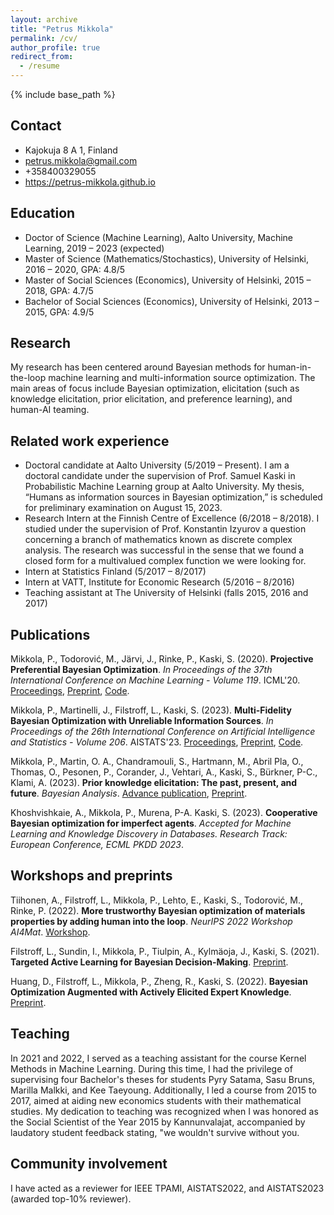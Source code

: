 ```yaml
---
layout: archive
title: "Petrus Mikkola"
permalink: /cv/
author_profile: true
redirect_from:
  - /resume
---
```


{% include base_path %}

<h2>Contact</h2>

* Kajokuja 8 A 1, Finland
* petrus.mikkola@gmail.com
* +358400329055
* https://petrus-mikkola.github.io

<h2>Education</h2>

* Doctor of Science (Machine Learning), Aalto University, Machine Learning, 2019 – 2023 (expected)
* Master of Science (Mathematics/Stochastics), University of Helsinki, 2016 – 2020, GPA: 4.8/5
* Master of Social Sciences (Economics), University of Helsinki, 2015 – 2018, GPA: 4.7/5
* Bachelor of Social Sciences (Economics), University of Helsinki, 2013 – 2015, GPA: 4.9/5

<h2>Research</h2>

My research has been centered around Bayesian methods for human-in-the-loop machine learning and multi-information source optimization. The main areas of focus include Bayesian optimization, elicitation (such as knowledge elicitation, prior elicitation, and preference learning), and human-AI teaming.<br>

<h2>Related work experience</h2>

* Doctoral candidate at Aalto University (5/2019 – Present). I am a doctoral candidate under the supervision of Prof. Samuel Kaski in Probabilistic Machine Learning group at Aalto University. My thesis, “Humans as information sources in Bayesian optimization,” is scheduled for preliminary examination on August 15, 2023.
* Research Intern at the Finnish Centre of Excellence (6/2018 – 8/2018). I studied under the supervision of Prof. Konstantin Izyurov a question concerning a branch of mathematics known as discrete complex analysis. The research was successful in the sense that we found a closed form for a multivalued complex function we were looking for.
* Intern at Statistics Finland (5/2017 – 8/2017)
* Intern at VATT, Institute for Economic Research (5/2016 – 8/2016)
* Teaching assistant at The University of Helsinki (falls 2015, 2016 and 2017)

<h2>Publications</h2>

Mikkola, P., Todorović, M., Järvi, J., Rinke, P., Kaski, S. (2020). <b>Projective Preferential Bayesian Optimization</b>. <i>In Proceedings of the 37th International Conference on Machine Learning - Volume 119</i>. ICML'20. <a href="http://proceedings.mlr.press/v119/mikkola20a.html">Proceedings</a>, <a href="https://arxiv.org/abs/2002.03113">Preprint</a>, <a href="https://github.com/AaltoPML/PPBO">Code</a>. <br>

Mikkola, P., Martinelli, J., Filstroff, L., Kaski, S. (2023). <b>Multi-Fidelity Bayesian Optimization with Unreliable Information Sources</b>. <i>In Proceedings of the 26th International Conference on Artificial Intelligence and Statistics - Volume 206</i>. AISTATS'23. <a href="https://proceedings.mlr.press/v206/mikkola23a.html">Proceedings</a>, <a href="https://arxiv.org/abs/2210.13937">Preprint</a>, <a href="https://github.com/AaltoPML/rMFBO">Code</a>. <br>

Mikkola, P., Martin, O. A., Chandramouli, S., Hartmann, M., Abril Pla, O., Thomas, O., Pesonen, P., Corander, J., Vehtari, A., Kaski, S., Bürkner, P-C., Klami, A. (2023). <b>Prior knowledge elicitation: The past, present, and future</b>. <i>Bayesian Analysis</i>. <a href="https://projecteuclid.org/journals/bayesian-analysis/advance-publication/Prior-Knowledge-Elicitation-The-Past-Present-and-Future/10.1214/23-BA1381.full">Advance publication</a>, <a href="https://arxiv.org/abs/2112.01380">Preprint</a>.<br>

Khoshvishkaie, A., Mikkola, P., Murena, P-A. Kaski, S. (2023). <b>Cooperative Bayesian optimization for imperfect agents</b>. <i>Accepted for Machine Learning and Knowledge Discovery in Databases. Research Track: European Conference, ECML PKDD 2023</i>.<br>

<h2>Workshops and preprints</h2>

Tiihonen, A., Filstroff, L., Mikkola, P., Lehto, E., Kaski, S., Todorović, M., Rinke, P. (2022). <b>More trustworthy Bayesian optimization of materials properties by adding human into the loop</b>. <i>NeurIPS 2022 Workshop AI4Mat</i>. <a href="https://openreview.net/forum?id=JQSzcd_Zc62">Workshop</a>.<br>

Filstroff, L., Sundin, I., Mikkola, P., Tiulpin, A., Kylmäoja, J., Kaski, S. (2021). <b>Targeted Active Learning for Bayesian Decision-Making</b>. <a href="https://arxiv.org/abs/2106.04193">Preprint</a>.<br>

Huang, D., Filstroff, L., Mikkola, P., Zheng, R., Kaski, S. (2022). <b>Bayesian Optimization Augmented with Actively Elicited Expert Knowledge</b>. <a href="https://arxiv.org/abs/2208.08742">Preprint</a>.
  

<h2>Teaching</h2>

In 2021 and 2022, I served as a teaching assistant for the course Kernel Methods in Machine Learning. During this time, I had the privilege of supervising four Bachelor's theses for students Pyry Satama, Sasu Bruns, Marilla Malkki, and Kee Taeyoung. Additionally, I led a course from 2015 to 2017, aimed at aiding new economics students with their mathematical studies. My dedication to teaching was recognized when I was honored as the Social Scientist of the Year 2015 by Kannunvalajat, accompanied by laudatory student feedback stating, "we wouldn't survive without you.

<h2>Community involvement</h2>

I have acted as a reviewer for IEEE TPAMI, AISTATS2022, and AISTATS2023 (awarded top-10% reviewer).
  
